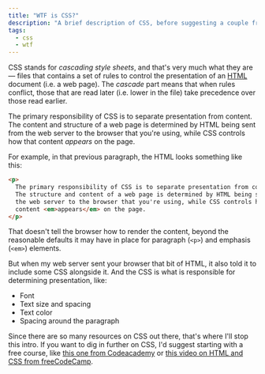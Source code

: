 ```yaml
---
title: "WTF is CSS?"
description: "A brief description of CSS, before suggesting a couple free courses."
tags:
  - css
  - wtf
---
```


CSS stands for _cascading style sheets_, and that's very much what they are — files that contains a set of rules to control the presentation of an [HTML](/wtf-is-html) document (i.e. a web page). The _cascade_ part means that when rules conflict, those that are read later (i.e. lower in the file) take precedence over those read earlier.

The primary responsibility of CSS is to separate presentation from content. The content and structure of a web page is determined by HTML being sent from the web server to the browser that you're using, while CSS controls how that content _appears_ on the page.

For example, in that previous paragraph, the HTML looks something like this:

```html
<p>
  The primary responsibility of CSS is to separate presentation from content.
  The structure and content of a web page is determined by HTML being sent from
  the web server to the browser that you're using, while CSS controls how that
  content <em>appears</em> on the page.
</p>
```

That doesn't tell the browser how to render the content, beyond the reasonable defaults it may have in place for paragraph (`<p>`) and emphasis (`<em>`) elements.

But when my web server sent your browser that bit of HTML, it also told it to include some CSS alongside it. And the CSS is what is responsible for determining presentation, like:

- Font
- Text size and spacing
- Text color
- Spacing around the paragraph

Since there are so many resources on CSS out there, that's where I'll stop this intro. If you want to dig in further on CSS, I'd suggest starting with a free course, like [this one from Codeacademy](https://www.codecademy.com/learn/learn-css) or [this video on HTML and CSS from freeCodeCamp](https://www.youtube.com/watch?v=kMT54MPz9oE).
